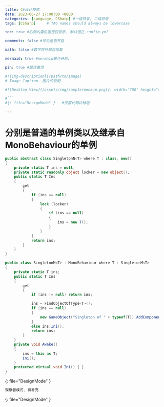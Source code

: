 ```yaml
---
title: C#设计模式
date: 2023-06-27 17:00:00 +0800
categories: [Language, CSharp] #一级目录, 二级目录
tags: [CSharp]     # TAG names should always be lowercase

toc: true #右侧内容位置是否显示, 默认值在_config.yml

comments: false #评论是否开启

math: false #数学符号是否加载

mermaid: true #mermaid是否开启.

pin: true #是否置顶

#![img-description](/path/to/image)
#_Image Caption_ 图片的说明

#![Desktop View](/assets/img/sample/mockup.png){: width="700" height="400" } 设置图片宽高

#```
#{: file="DesignMode" }   #设置代码块标题

---
```


<style>
hr{
  height: 4px;
  width: 100%;
  margin: 0,0,0,0;
  margin - left : auto;
  margin - right : auto;
  opacity: 100%;
  border-top: 1px dashed #ffff0080 !important;
  border-bottom: 1px dashed #00ff0080 !important;
  border-radius: 0px;
}
</style>

# 分别是普通的单例类以及继承自MonoBehaviour的单例

``` c#
public abstract class SingletonN<T> where T : class, new()
{
    private static T ins = null;
    private static readonly object locker = new object();
    public static T Ins
    {   
        get
        {
            if (ins == null)
            {
                lock (locker)
                {
                    if (ins == null)
                    {
                        ins = new T();
                    }
                }
            }
            return ins;
        }
    }
} 

public class SingletonM<T> : MonoBehaviour where T : SingletonM<T>
{
    private static T ins;
    public static T Ins
    {
        get
        {
            if (ins != null) return ins;

            ins = FindObjectOfType<T>();
            if (ins == null)
            {
                new GameObject("Singleton of " + typeof(T)).AddComponent<T>();
            }
            else ins.Ini();
            return ins;
        }
    }
    private void Awake()
    {
        ins = this as T;
        Ini();
    }
    protected virtual void Ini() { }
}
```
{: file="DesignMode" }

``` c#
观察者模式, 待补充
```
{: file="DesignMode" }
